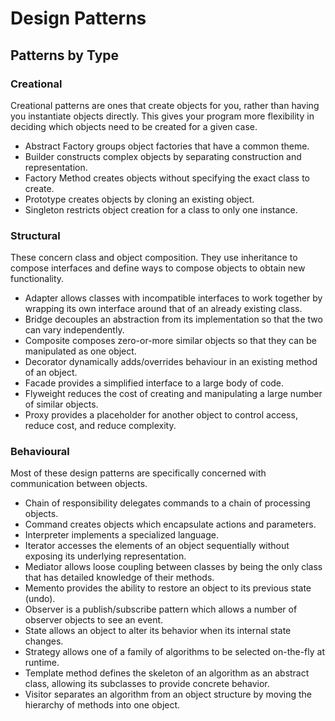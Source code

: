 # Design Patterns

## Patterns by Type
### Creational

Creational patterns are ones that create objects for you, rather than having you instantiate objects directly. This gives your program more flexibility in deciding which objects need to be created for a given case.

 * Abstract Factory groups object factories that have a common theme.
 * Builder constructs complex objects by separating construction and representation.
 * Factory Method creates objects without specifying the exact class to create.
 * Prototype creates objects by cloning an existing object.
 * Singleton restricts object creation for a class to only one instance.
	
### Structural

These concern class and object composition. They use inheritance to compose interfaces and define ways to compose objects to obtain new functionality.

 * Adapter allows classes with incompatible interfaces to work together by wrapping its own interface around that of an already existing class.
 * Bridge decouples an abstraction from its implementation so that the two can vary independently.
 * Composite composes zero-or-more similar objects so that they can be manipulated as one object.
 * Decorator dynamically adds/overrides behaviour in an existing method of an object.
 * Facade provides a simplified interface to a large body of code.
 * Flyweight reduces the cost of creating and manipulating a large number of similar objects.
 * Proxy provides a placeholder for another object to control access, reduce cost, and reduce complexity.

### Behavioural

Most of these design patterns are specifically concerned with communication between objects.

 * Chain of responsibility delegates commands to a chain of processing objects.
 * Command creates objects which encapsulate actions and parameters.
 * Interpreter implements a specialized language.
 * Iterator accesses the elements of an object sequentially without exposing its underlying representation.
 * Mediator allows loose coupling between classes by being the only class that has detailed knowledge of their methods.
 * Memento provides the ability to restore an object to its previous state (undo).
 * Observer is a publish/subscribe pattern which allows a number of observer objects to see an event.
 * State allows an object to alter its behavior when its internal state changes.
 * Strategy allows one of a family of algorithms to be selected on-the-fly at runtime.
 * Template method defines the skeleton of an algorithm as an abstract class, allowing its subclasses to provide concrete behavior.
 * Visitor separates an algorithm from an object structure by moving the hierarchy of methods into one object.
